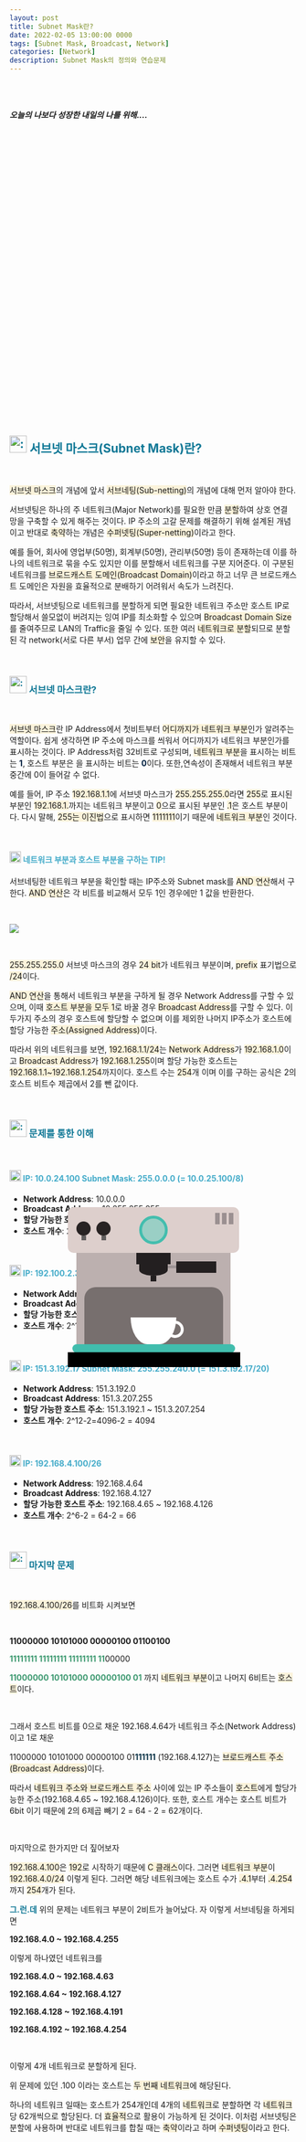```yaml
---
layout: post
title: Subnet Mask란?
date: 2022-02-05 13:00:00 0000
tags: [Subnet Mask, Broadcast, Network]
categories: [Network]
description: Subnet Mask의 정의와 연습문제
---
```


<br><br>

_**오늘의 나보다 성장한 내일의 나를 위해....**_

<br>

<br><br>

<style>
.containercoffee {
  width: 300px;
  height: 280px;
  position: relative;
  top: calc(50% - 140px);
  left: calc(50% - 150px);
}
.coffee-header {
  width: 100%;
  height: 80px;
  position: absolute;
  top: 0;
  left: 0;
  background-color: #ddcfcc;
  border-radius: 10px;
}
.coffee-header__buttons {
  width: 25px;
  height: 25px;
  position: absolute;
  top: 25px;
  background-color: #282323;
  border-radius: 50%;
}
.coffee-header__buttons::after {
  content: "";
  width: 8px;
  height: 8px;
  position: absolute;
  bottom: -8px;
  left: calc(50% - 4px);
  background-color: #615e5e;
}
.coffee-header__button-one {
  left: 15px;
}
.coffee-header__button-two {
  left: 50px;
}
.coffee-header__display {
  width: 50px;
  height: 50px;
  position: absolute;
  top: calc(50% - 25px);
  left: calc(50% - 25px);
  border-radius: 50%;
  background-color: #9acfc5;
  border: 5px solid #43beae;
  box-sizing: border-box;
}
.coffee-header__details {
  width: 8px;
  height: 20px;
  position: absolute;
  top: 10px;
  right: 10px;
  background-color: #9b9091;
  box-shadow: -12px 0 0 #9b9091, -24px 0 0 #9b9091;
}
.coffee-medium {
  width: 90%;
  height: 160px;
  position: absolute;
  top: 80px;
  left: calc(50% - 45%);
  background-color: #bcb0af;
}
.coffee-medium:before {
  content: "";
  width: 90%;
  height: 100px;
  background-color: #776f6e;
  position: absolute;
  bottom: 0;
  left: calc(50% - 45%);
  border-radius: 20px 20px 0 0;
}
.coffe-medium__exit {
  width: 60px;
  height: 20px;
  position: absolute;
  top: 0;
  left: calc(50% - 30px);
  background-color: #231f20;
}
.coffe-medium__exit::before {
  content: "";
  width: 50px;
  height: 20px;
  border-radius: 0 0 50% 50%;
  position: absolute;
  bottom: -20px;
  left: calc(50% - 25px);
  background-color: #231f20;
}
.coffe-medium__exit::after {
  content: "";
  width: 10px;
  height: 10px;
  position: absolute;
  bottom: -30px;
  left: calc(50% - 5px);
  background-color: #231f20;
}
.coffee-medium__arm {
  width: 70px;
  height: 20px;
  position: absolute;
  top: 15px;
  right: 25px;
  background-color: #231f20;
}
.coffee-medium__arm::before {
  content: "";
  width: 15px;
  height: 5px;
  position: absolute;
  top: 7px;
  left: -15px;
  background-color: #9e9495;
}
.coffee-medium__cup {
  width: 80px;
  height: 47px;
  position: absolute;
  bottom: 0;
  left: calc(50% - 40px);
  background-color: #FFF;
  border-radius: 0 0 70px 70px / 0 0 110px 110px;
}
.coffee-medium__cup::after {
  content: "";
  width: 20px;
  height: 20px;
  position: absolute;
  top: 6px;
  right: -13px;
  border: 5px solid #FFF;
  border-radius: 50%;
}
@keyframes liquid {
  0% {
    height: 0px;  
    opacity: 1;
  }
  5% {
    height: 0px;  
    opacity: 1;
  }
  20% {
    height: 62px;  
    opacity: 1;
  }
  95% {
    height: 62px;
    opacity: 1;
  }
  100% {
    height: 62px;
    opacity: 0;
  }
}
.coffee-medium__liquid {
  width: 6px;
  height: 63px;
  opacity: 0;
  position: absolute;
  top: 50px;
  left: calc(50% - 3px);
  background-color: #74372b;
  animation: liquid 4s 4s linear infinite;
}
.coffee-medium__smoke {
  width: 8px;
  height: 20px;
  position: absolute;  
  border-radius: 5px;
  background-color: #b3aeae;
}
@keyframes smokeOne {
  0% {
    bottom: 20px;
    opacity: 0;
  }
  40% {
    bottom: 50px;
    opacity: .5;
  }
  80% {
    bottom: 80px;
    opacity: .3;
  }
  100% {
    bottom: 80px;
    opacity: 0;
  }
}
@keyframes smokeTwo {
  0% {
    bottom: 40px;
    opacity: 0;
  }
  40% {
    bottom: 70px;
    opacity: .5;
  }
  80% {
    bottom: 80px;
    opacity: .3;
  }
  100% {
    bottom: 80px;
    opacity: 0;
  }
}
.coffee-medium__smoke-one {
  opacity: 0;
  bottom: 50px;
  left: 102px;
  animation: smokeOne 3s 4s linear infinite;
}
.coffee-medium__smoke-two {
  opacity: 0;
  bottom: 70px;
  left: 118px;
  animation: smokeTwo 3s 5s linear infinite;
}
.coffee-medium__smoke-three {
  opacity: 0;
  bottom: 65px;
  right: 118px;
  animation: smokeTwo 3s 6s linear infinite;
}
.coffee-medium__smoke-for {
  opacity: 0;
  bottom: 50px;
  right: 102px;
  animation: smokeOne 3s 5s linear infinite;
}
.coffee-footer {
  width: 95%;
  height: 15px;
  position: absolute;
  bottom: 25px;
  left: calc(50% - 47.5%);
  background-color: #41bdad;
  border-radius: 10px;
}
.coffee-footer::after {
  content: "";
  width: 106%;
  height: 26px;
  position: absolute;
  bottom: -25px;
  left: -8px;
  background-color: #000;
}
</style>

<div class="containercoffee">
    <div class="coffee-header">
      <div class="coffee-header__buttons coffee-header__button-one"></div>
      <div class="coffee-header__buttons coffee-header__button-two"></div>
      <div class="coffee-header__display"></div>
      <div class="coffee-header__details"></div>
    </div>
    <div class="coffee-medium">
      <div class="coffe-medium__exit"></div>
      <div class="coffee-medium__arm"></div>
      <div class="coffee-medium__liquid"></div>
      <div class="coffee-medium__smoke coffee-medium__smoke-one"></div>
      <div class="coffee-medium__smoke coffee-medium__smoke-two"></div>
      <div class="coffee-medium__smoke coffee-medium__smoke-three"></div>
      <div class="coffee-medium__smoke coffee-medium__smoke-for"></div>
      <div class="coffee-medium__cup"></div>
    </div>
    <div class="coffee-footer"></div>
</div>

<br><br><br><br><br><br><br><br>

<h2 style="color:#107896;  font-weight:bold">
<img class="emoji" title=":pushpin:" alt=":pushpin:" src="https://github.githubassets.com/images/icons/emoji/unicode/270f.png" height="30" width="30"> 서브넷 마스크(Subnet Mask)란?
</h2>

<br>

<span style="background: rgb(251,243,219)">서브넷 마스크</span>의 개념에 앞서 <span style="background: rgb(251,243,219)">서브네팅(Sub-netting)</span>의 개념에 대해 먼저 알아야 한다.

서브넷팅은 하나의 주 네트워크(Major Network)를 필요한 만큼 <span style="background: rgb(251,243,219)">분할</span>하여 상호 연결 망을 구축할 수 있게 해주는 것이다. IP 주소의 고갈 문제를 해결하기 위해 설계된 개념이고 반대로 <span style="background: rgb(251,243,219)">축약</span>하는 개념은 <span style="background: rgb(251,243,219)">수퍼넷팅(Super-netting)</span>이라고 한다.

예를 들어, 회사에 영업부(50명), 회계부(50명), 관리부(50명) 등이 존재하는데 이를 하나의 네트워크로 묶을 수도 있지만 이를 분할해서 네트워크를 구분 지어준다. 이 구분된 네트워크를 <span style="background: rgb(251,243,219)">브로드캐스트 도메인(Broadcast Domain)</span>이라고 하고 너무 큰 브로드캐스트 도메인은 자원을 효율적으로 분배하기 어려워서 속도가 느려진다.

따라서, 서브넷팅으로 네트워크를 분할하게 되면 필요한 네트워크 주소만 호스트 IP로 할당해서 쓸모없이 버려지는 잉여 IP를 최소화할 수 있으며 <span style="background: rgb(251,243,219)">Broadcast Domain Size</span>를 줄여주므로 LAN의 Traffic을 줄일 수 있다. 또한 여러 <span style="background: rgb(251,243,219)">네트워크로 분할</span>되므로 분할된 각 network(서로 다른 부서) 업무 간에 <span style="background: rgb(251,243,219)">보안</span>을 유지할 수 있다.

<br>

<h3 style="color:#107896;  font-weight:bold">
<img class="emoji" title=":pushpin:" alt=":pushpin:" src="https://github.githubassets.com/images/icons/emoji/unicode/1f4cc.png" height="30" width="30"> 서브넷 마스크란?
</h3>

<br>

<span style="background: rgb(251,243,219)">서브넷 마스크</span>란 IP Address에서 첫비트부터 <span style="background: rgb(251,243,219)">어디까지가 네트워크 부분</span>인가 알려주는 역할이다. 쉽게 생각하면 IP 주소에 마스크를 씌워서 어디까지가 네트워크 부분인가를 표시하는 것이다. IP Address처럼 32비트로 구성되며, <span style="background: rgb(251,243,219)">네트워크 부분</span>을 표시하는 비트는 <span style="color:#001f3f; font-weight:bold">1</span>, 호스트 부분은 </span>을 표시하는 비트는 <span style="color:#001f3f; font-weight:bold">0</span>이다. 또한,연속성이 존재해서 네트워크 부분 중간에 0이 들어갈 수 없다.

예를 들어, IP 주소 <span style="background: rgb(251,243,219)">192.168.1.1</span>에 서브넷 마스크가 <span style="background: rgb(251,243,219)">255.255.255.0</span>라면 <span style="background: rgb(251,243,219)">255</span>로 표시된 부분인 <span style="background: rgb(251,243,219)">192.168.1.</span>까지는 네트워크 부분이고 <span style="background: rgb(251,243,219)">0</span>으로 표시된 부분인 <span style="background: rgb(251,243,219)">.1</span>은 호스트 부분이다. 다시 말해, <span style="background: rgb(251,243,219)">255는 이진법</span>으로 표시하면 <span style="background: rgb(251,243,219)">1111111</span>이기 때문에 <span style="background: rgb(251,243,219)">네트워크 부분</span>인 것이다.

<br>

<h4 style="color:#43ABC9;  font-weight:bold">
<img class="emoji" title=":pushpin:" alt=":pushpin:" src="https://github.githubassets.com/images/icons/emoji/unicode/1f50e.png" height="20" width="20"> 네트워크 부분과 호스트 부분을 구하는 TIP!
</h4>

서브네팅한 네트워크 부분을 확인할 때는 IP주소와 Subnet mask를 <span style="background: rgb(251,243,219)">AND 연산</span>해서 구한다. <span style="background: rgb(251,243,219)">AND 연산</span>은 각 비트를 비교해서 모두 1인 경우에만 1 값을 반환한다.

<br>

![](/images/Network/2022-02-06-16-37-58.png?style=centerme)

<br>

<span style="background: rgb(251,243,219)">255.255.255.0</span> 서브넷 마스크의 경우 <span style="background: rgb(251,243,219)">24 bit</span>가 네트워크 부분이며, <span style="background: rgb(251,243,219)">prefix</span> 표기법으로 <span style="background: rgb(251,243,219)">/24</span>이다.

<span style="background: rgb(251,243,219)">AND 연산</span>을 통해서 네트워크 부분을 구하게 될 경우 Network Address를 구할 수 있으며, 이때 <span style="background: rgb(251,243,219)">호스트 부분을 모두 1</span>로 바꿀 경우 <span style="background: rgb(251,243,219)">Broadcast Address</span>를 구할 수 있다. 이 두가지 주소의 경우 호스트에 할당할 수 없으며 이를 제외한 나머지 IP주소가 호스트에 할당 가능한 <span style="background: rgb(251,243,219)">주소(Assigned Address)</span>이다.

따라서 위의 네트워크를 보면, <span style="background: rgb(251,243,219)">192.168.1.1/24</span>는 <span style="background: rgb(251,243,219)">Network Address</span>가 <span style="background: rgb(251,243,219)">192.168.1.0</span>이고 <span style="background: rgb(251,243,219)">Broadcast Address</span>가 <span style="background: rgb(251,243,219)">192.168.1.255</span>이며 할당 가능한 호스트는 <span style="background: rgb(251,243,219)">192.168.1.1~192.168.1.254</span>까지이다. 호스트 수는 <span style="background: rgb(251,243,219)">254</span>개 이며 이를 구하는 공식은 2의 호스트 비트수 제곱에서 2를 뺀 값이다.

<br>

<h3 style="color:#107896;  font-weight:bold">
<img class="emoji" title=":pushpin:" alt=":pushpin:" src="https://github.githubassets.com/images/icons/emoji/unicode/1f4cc.png" height="30" width="30"> 문제를 통한 이해
</h3>

<br>

<h4 style="color:#43ABC9;  font-weight:bold">
<img class="emoji" title=":pushpin:" alt=":pushpin:" src="https://github.githubassets.com/images/icons/emoji/unicode/1f50e.png" height="20" width="20"> IP: 10.0.24.100 Subnet Mask: 255.0.0.0 (= 10.0.25.100/8)
</h4>

- **Network Address**: 10.0.0.0
- **Broadcast Address**: 10.255.255.255
- **할당 가능한 호스트 주소**: 10.0.0.1 ~ 10.255.255.254
- **호스트 개수**: 2^24-2 = 16777216-2 = 16777214

<br>

<h4 style="color:#43ABC9;  font-weight:bold">
<img class="emoji" title=":pushpin:" alt=":pushpin:" src="https://github.githubassets.com/images/icons/emoji/unicode/1f50e.png" height="20" width="20"> IP: 192.100.2.31/16
</h4>

- **Network Address**: 192.100.0.0
- **Broadcast Address**: 192.100.255.255
- **할당 가능한 호스트 주소**: 192.100.0.1 ~ 192.100.255.254
- **호스트 개수**: 2^16-2 = 65536-2 = 65534

<br>

<h4 style="color:#43ABC9;  font-weight:bold">
<img class="emoji" title=":pushpin:" alt=":pushpin:" src="https://github.githubassets.com/images/icons/emoji/unicode/1f50e.png" height="20" width="20"> IP: 151.3.192.17 Subnet Mask: 255.255.240.0 (= 151.3.192.17/20)
</h4>

- **Network Address**: 151.3.192.0
- **Broadcast Address**: 151.3.207.255
- **할당 가능한 호스트 주소**: 151.3.192.1 ~ 151.3.207.254
- **호스트 개수**: 2^12-2=4096-2 = 4094

<br>

<h4 style="color:#43ABC9;  font-weight:bold">
<img class="emoji" title=":pushpin:" alt=":pushpin:" src="https://github.githubassets.com/images/icons/emoji/unicode/1f50e.png" height="20" width="20"> IP: 192.168.4.100/26
</h4>

- **Network Address**: 192.168.4.64
- **Broadcast Address**: 192.168.4.127
- **할당 가능한 호스트 주소**: 192.168.4.65 ~ 192.168.4.126
- **호스트 개수**: 2^6-2 = 64-2 = 66

<br>

<h3 style="color:#107896;  font-weight:bold">
<img class="emoji" title=":pushpin:" alt=":pushpin:" src="https://github.githubassets.com/images/icons/emoji/unicode/1f4cc.png" height="30" width="30"> 마지막 문제
</h3>

<br>

<span style="background: rgb(251,243,219)">192.168.4.100/26</span>를 비트화 시켜보면

<br>

**11000000 10101000 00000100 01100100**

<span style="color:#3D9970; font-weight:bold">11111111 11111111 11111111 11</span>00000

<span style="color:#3D9970; font-weight:bold">11000000 10101000 00000100 01</span> 까지 <span style="background: rgb(251,243,219)">네트워크 부분</span>이고 나머지 6비트는 <span style="background: rgb(251,243,219)">호스트</span>이다.

<br>

그래서 호스트 비트를 0으로 채운 192.168.4.64가 네트워크 주소(Network Address)이고 1로 채운

11000000 10101000 00000100 01<span style="color:#093145; font-weight:bold">111111</span> (192.168.4.127)는 <span style="background: rgb(251,243,219)">브로드캐스트 주소(Broadcast Address)</span>이다.

따라서 <span style="background: rgb(251,243,219)">네트워크 주소와 브로드캐스트 주소</span> 사이에 있는 IP 주소들이 <span style="background: rgb(251,243,219)">호스트</span>에게 할당가능한 주소(192.168.4.65 ~ 192.168.4.126)이다. 또한, 호스트 개수는 호스트 비트가 6bit 이기 때문에 2의 6제곱 빼기 2 = 64 - 2 = 62개이다.

<br>

마지막으로 한가지만 더 짚어보자

<span style="background: rgb(251,243,219)">192.168.4.100</span>은 <span style="background: rgb(251,243,219)">192</span>로 시작하기 때문에 <span style="background: rgb(251,243,219)">C 클래스</span>이다. 그러면 <span style="background: rgb(251,243,219)">네트워크 부분</span>이 <span style="background: rgb(251,243,219)">192.168.4.0/24</span> 이렇게 된다. 그러면 해당 네트워크에는 호스트 수가 <span style="background: rgb(251,243,219)">.4.1</span>부터 <span style="background: rgb(251,243,219)">.4.254</span>까지 <span style="background: rgb(251,243,219)">254</span>개가 된다.

<span style="color:#107896; font-weight:bold">그.런.데</span> 위의 문제는 네트워크 부분이 2비트가 늘어났다. 자 이렇게 서브네팅을 하게되면

**192.168.4.0 ~ 192.168.4.255**

이렇게 하나였던 네트워크를

**192.168.4.0 ~ 192.168.4.63**

**192.168.4.64 ~ 192.168.4.127**

**192.168.4.128 ~ 192.168.4.191**

**192.168.4.192 ~ 192.168.4.254**

<br>

이렇게 4개 네트워크로 분할하게 된다.

위 문제에 있던 .100 이라는 호스트는 <span style="background: rgb(251,243,219)">두 번째 네트워크</span>에 해당된다.

하나의 네트워크 일때는 호스트가 254개인데 4개의 <span style="background: rgb(251,243,219)">네트워크</span>로 분할하면 각 <span style="background: rgb(251,243,219)">네트워크</span>당 62개씩으로 할당된다. 더 <span style="background: rgb(251,243,219)">효율적</span>으로 활용이 가능하게 된 것이다. 이처럼 서브넷팅은 분할에 사용하며 반대로 네트워크를 합칠 때는 <span style="background: rgb(251,243,219)">축약</span>이라고 하며 <span style="background: rgb(251,243,219)">수퍼넷팅</span>이라고 한다.
